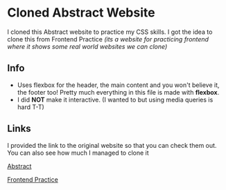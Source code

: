 # Cloned Abstract Website
I cloned this Abstract website to practice my CSS skills. I got the idea to clone this from Frontend Practice 
*(its a website for practicing frontend where it shows some real world websites we can clone)*

## Info
- Uses flexbox for the header, the main content and you won't believe it, the footer too! Pretty much everything in this file is made with **flexbox**.
- I did **NOT** make it interactive. (I wanted to but using media queries is hard T-T)

## Links
I provided the link to the original website so that you can check them out. You can also see how much I managed to clone it

[Abstract](https://help.abstract.com/hc/en-us)

[Frontend Practice](https://www.frontendpractice.com)
